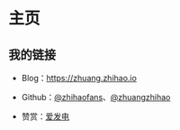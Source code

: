 # 主页

## 我的链接

- Blog：https://zhuang.zhihao.io

- Github：[@zhihaofans](https://github.com/zhihaofans)、[@zhuangzhihao](https://github.com/zhuangzhihao)

- 赞赏：[爱发电](https://afdian.net/@zhuangzhihao)